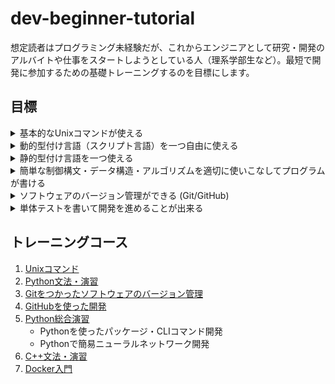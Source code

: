 # dev-beginner-tutorial

想定読者はプログラミング未経験だが、これからエンジニアとして研究・開発のアルバイトや仕事をスタートしようとしている人（理系学部生など）。最短で開発に参加するための基礎トレーニングするのを目標にします。

## 目標

<details>
<summary>基本的なUnixコマンドが使える</summary>

ls, cd, cp, mv, grep, curl, ssh
</details>

<details>
<summary>動的型付け言語（スクリプト言語）を一つ自由に使える</summary>

- **Python**: とくに科学技術計算の用途では現状これ一択
- Ruby: 日本製でWeb系で人気があるが正直やや下火
- Perl: 下火
- JavaScript: Web系の仕事をするなら必要
- **TypeScript**: Microsoft製の型付きJavaScript
- ...

</details>


<details>
<summary>静的型付け言語を一つ使える</summary>

- **C++:** 学習難易度が高いが最速
- Java: 求人が多い
- **C#:** Microsoft製Java
- Golang: Google製で文法が比較的シンプル
- **Rust**: C/C++代替を目指しており、モダンかつ安全性が高い
- ...
</details>


<details>
<summary>簡単な制御構文・データ構造・アルゴリズムを適切に使いこなしてプログラムが書ける</summary>

- for
- if
- 配列 (vector, list, ...)
- 連想配列 (map, dict, ...)
- 集合 (set)
- (Optional) 再帰関数
- (Optional) 深さ優先探索、幅優先探索
- ...
</details>

<details>
<summary>ソフトウェアのバージョン管理ができる (Git/GitHub)</summary>

- `git checkout (switch/restore)`
- `git add`
- `git commit`
- `git push`
- `git fetch`
- `git merge`
- `git pull`
- ...
</details>

<details>
<summary>単体テストを書いて開発を進めることが出来る</summary>

- 自分の使える言語で単体テストが書ける
- CIを設定できる
</details>

## トレーニングコース

 1. [Unixコマンド](unix_command.md)
 2. [Python文法・演習](python.md)
 3. [Gitをつかったソフトウェアのバージョン管理](git.md)
 4. [GitHubを使った開発](github.md)
 6. [Python総合演習](python_practice.md)
     - Pythonを使ったパッケージ・CLIコマンド開発
     - Pythonで簡易ニューラルネットワーク開発
 7. [C++文法・演習](cpp.md)
 9. [Docker入門](docker.md)